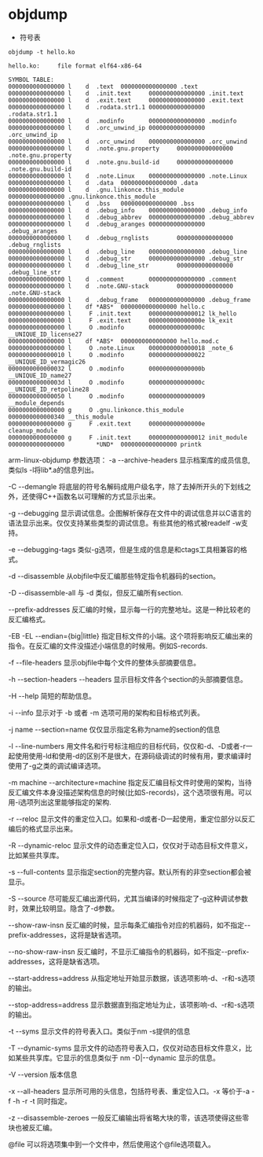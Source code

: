 # objdump

- 符号表
```shell
objdump -t hello.ko

hello.ko:     file format elf64-x86-64

SYMBOL TABLE:
0000000000000000 l    d  .text  0000000000000000 .text
0000000000000000 l    d  .init.text     0000000000000000 .init.text
0000000000000000 l    d  .exit.text     0000000000000000 .exit.text
0000000000000000 l    d  .rodata.str1.1 0000000000000000 .rodata.str1.1
0000000000000000 l    d  .modinfo       0000000000000000 .modinfo
0000000000000000 l    d  .orc_unwind_ip 0000000000000000 .orc_unwind_ip
0000000000000000 l    d  .orc_unwind    0000000000000000 .orc_unwind
0000000000000000 l    d  .note.gnu.property     0000000000000000 .note.gnu.property
0000000000000000 l    d  .note.gnu.build-id     0000000000000000 .note.gnu.build-id
0000000000000000 l    d  .note.Linux    0000000000000000 .note.Linux
0000000000000000 l    d  .data  0000000000000000 .data
0000000000000000 l    d  .gnu.linkonce.this_module      0000000000000000 .gnu.linkonce.this_module
0000000000000000 l    d  .bss   0000000000000000 .bss
0000000000000000 l    d  .debug_info    0000000000000000 .debug_info
0000000000000000 l    d  .debug_abbrev  0000000000000000 .debug_abbrev
0000000000000000 l    d  .debug_aranges 0000000000000000 .debug_aranges
0000000000000000 l    d  .debug_rnglists        0000000000000000 .debug_rnglists
0000000000000000 l    d  .debug_line    0000000000000000 .debug_line
0000000000000000 l    d  .debug_str     0000000000000000 .debug_str
0000000000000000 l    d  .debug_line_str        0000000000000000 .debug_line_str
0000000000000000 l    d  .comment       0000000000000000 .comment
0000000000000000 l    d  .note.GNU-stack        0000000000000000 .note.GNU-stack
0000000000000000 l    d  .debug_frame   0000000000000000 .debug_frame
0000000000000000 l    df *ABS*  0000000000000000 hello.c
0000000000000000 l     F .init.text     0000000000000012 lk_hello
0000000000000000 l     F .exit.text     000000000000000e lk_exit
0000000000000000 l     O .modinfo       000000000000000c __UNIQUE_ID_license27
0000000000000000 l    df *ABS*  0000000000000000 hello.mod.c
0000000000000000 l     O .note.Linux    0000000000000018 _note_6
0000000000000010 l     O .modinfo       0000000000000022 __UNIQUE_ID_vermagic26
0000000000000032 l     O .modinfo       000000000000000b __UNIQUE_ID_name27
000000000000003d l     O .modinfo       000000000000000c __UNIQUE_ID_retpoline28
0000000000000050 l     O .modinfo       0000000000000009 __module_depends
0000000000000000 g     O .gnu.linkonce.this_module      0000000000000340 __this_module
0000000000000000 g     F .exit.text     000000000000000e cleanup_module
0000000000000000 g     F .init.text     0000000000000012 init_module
0000000000000000         *UND*  0000000000000000 printk
```


arm-linux-objdump
参数选项：
-a
--archive-headers 
显示档案库的成员信息,类似ls -l将lib*.a的信息列出。 

-C 
--demangle 
将底层的符号名解码成用户级名字，除了去掉所开头的下划线之外，还使得C++函数名以可理解的方式显示出来。 

-g
--debugging 
显示调试信息。企图解析保存在文件中的调试信息并以C语言的语法显示出来。仅仅支持某些类型的调试信息。有些其他的格式被readelf -w支持。 

-e 
--debugging-tags 
类似-g选项，但是生成的信息是和ctags工具相兼容的格式。 

-d
--disassemble 
从objfile中反汇编那些特定指令机器码的section。 

-D 
--disassemble-all 
与 -d 类似，但反汇编所有section. 

--prefix-addresses 
反汇编的时候，显示每一行的完整地址。这是一种比较老的反汇编格式。 

-EB 
-EL 
--endian={big|little} 
指定目标文件的小端。这个项将影响反汇编出来的指令。在反汇编的文件没描述小端信息的时候用。例如S-records. 

-f 
--file-headers 
显示objfile中每个文件的整体头部摘要信息。 

-h 
--section-headers 
--headers 
显示目标文件各个section的头部摘要信息。 

-H 
--help 
简短的帮助信息。 

-i 
--info 
显示对于 -b 或者 -m 选项可用的架构和目标格式列表。 

-j name
--section=name 
仅仅显示指定名称为name的section的信息 

-l
--line-numbers 
用文件名和行号标注相应的目标代码，仅仅和-d、-D或者-r一起使用使用-ld和使用-d的区别不是很大，在源码级调试的时候有用，要求编译时使用了-g之类的调试编译选项。 

-m machine 
--architecture=machine 
指定反汇编目标文件时使用的架构，当待反汇编文件本身没描述架构信息的时候(比如S-records)，这个选项很有用。可以用-i选项列出这里能够指定的架构. 

-r
--reloc 
显示文件的重定位入口。如果和-d或者-D一起使用，重定位部分以反汇编后的格式显示出来。 

-R
--dynamic-reloc 
显示文件的动态重定位入口，仅仅对于动态目标文件意义，比如某些共享库。 

-s 
--full-contents 
显示指定section的完整内容。默认所有的非空section都会被显示。 

-S 
--source 
尽可能反汇编出源代码，尤其当编译的时候指定了-g这种调试参数时，效果比较明显。隐含了-d参数。 

--show-raw-insn 
反汇编的时候，显示每条汇编指令对应的机器码，如不指定--prefix-addresses，这将是缺省选项。 

--no-show-raw-insn 
反汇编时，不显示汇编指令的机器码，如不指定--prefix-addresses，这将是缺省选项。 

--start-address=address 
从指定地址开始显示数据，该选项影响-d、-r和-s选项的输出。 

--stop-address=address 
显示数据直到指定地址为止，该项影响-d、-r和-s选项的输出。 

-t 
--syms 
显示文件的符号表入口。类似于nm -s提供的信息 

-T 
--dynamic-syms 
显示文件的动态符号表入口，仅仅对动态目标文件意义，比如某些共享库。它显示的信息类似于 nm -D|--dynamic 显示的信息。 

-V 
--version 
版本信息 

-x
--all-headers 
显示所可用的头信息，包括符号表、重定位入口。-x 等价于-a -f -h -r -t 同时指定。 

-z 
--disassemble-zeroes 
一般反汇编输出将省略大块的零，该选项使得这些零块也被反汇编。 

@file 
可以将选项集中到一个文件中，然后使用这个@file选项载入。
